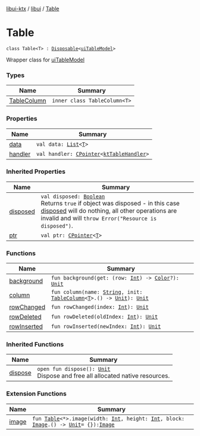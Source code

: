 [libui-ktx](../../index.md) / [libui](../index.md) / [Table](./index.md)

# Table

`class Table<T> : `[`Disposable`](../-disposable/index.md)`<`[`uiTableModel`](../ui-table-model.md)`>`

Wrapper class for [uiTableModel](../ui-table-model.md)

### Types

| Name | Summary |
|---|---|
| [TableColumn](-table-column/index.md) | `inner class TableColumn<T>` |

### Properties

| Name | Summary |
|---|---|
| [data](data.md) | `val data: `[`List`](https://kotlinlang.org/api/latest/jvm/stdlib/kotlin.collections/-list/index.html)`<`[`T`](-table-column/index.md#T)`>` |
| [handler](handler.md) | `val handler: `[`CPointer`](../../kotlinx.cinterop/-c-pointer/index.md)`<`[`ktTableHandler`](../kt-table-handler/index.md)`>` |

### Inherited Properties

| Name | Summary |
|---|---|
| [disposed](../-disposable/disposed.md) | `val disposed: `[`Boolean`](https://kotlinlang.org/api/latest/jvm/stdlib/kotlin/-boolean/index.html)<br>Returns `true` if object was disposed - in this case [disposed](../-disposable/disposed.md) will do nothing, all other operations are invalid and will `throw Error("Resource is disposed")`. |
| [ptr](../-disposable/ptr.md) | `val ptr: `[`CPointer`](../../kotlinx.cinterop/-c-pointer/index.md)`<`[`T`](../-disposable/index.md#T)`>` |

### Functions

| Name | Summary |
|---|---|
| [background](background.md) | `fun background(get: (row: `[`Int`](https://kotlinlang.org/api/latest/jvm/stdlib/kotlin/-int/index.html)`) -> `[`Color`](../-color/index.md)`?): `[`Unit`](https://kotlinlang.org/api/latest/jvm/stdlib/kotlin/-unit/index.html) |
| [column](column.md) | `fun column(name: `[`String`](https://kotlinlang.org/api/latest/jvm/stdlib/kotlin/-string/index.html)`, init: `[`TableColumn`](-table-column/index.md)`<`[`T`](-table-column/index.md#T)`>.() -> `[`Unit`](https://kotlinlang.org/api/latest/jvm/stdlib/kotlin/-unit/index.html)`): `[`Unit`](https://kotlinlang.org/api/latest/jvm/stdlib/kotlin/-unit/index.html) |
| [rowChanged](row-changed.md) | `fun rowChanged(index: `[`Int`](https://kotlinlang.org/api/latest/jvm/stdlib/kotlin/-int/index.html)`): `[`Unit`](https://kotlinlang.org/api/latest/jvm/stdlib/kotlin/-unit/index.html) |
| [rowDeleted](row-deleted.md) | `fun rowDeleted(oldIndex: `[`Int`](https://kotlinlang.org/api/latest/jvm/stdlib/kotlin/-int/index.html)`): `[`Unit`](https://kotlinlang.org/api/latest/jvm/stdlib/kotlin/-unit/index.html) |
| [rowInserted](row-inserted.md) | `fun rowInserted(newIndex: `[`Int`](https://kotlinlang.org/api/latest/jvm/stdlib/kotlin/-int/index.html)`): `[`Unit`](https://kotlinlang.org/api/latest/jvm/stdlib/kotlin/-unit/index.html) |

### Inherited Functions

| Name | Summary |
|---|---|
| [dispose](../-disposable/dispose.md) | `open fun dispose(): `[`Unit`](https://kotlinlang.org/api/latest/jvm/stdlib/kotlin/-unit/index.html)<br>Dispose and free all allocated native resources. |

### Extension Functions

| Name | Summary |
|---|---|
| [image](../image.md) | `fun `[`Table`](./index.md)`<*>.image(width: `[`Int`](https://kotlinlang.org/api/latest/jvm/stdlib/kotlin/-int/index.html)`, height: `[`Int`](https://kotlinlang.org/api/latest/jvm/stdlib/kotlin/-int/index.html)`, block: `[`Image`](../-image/index.md)`.() -> `[`Unit`](https://kotlinlang.org/api/latest/jvm/stdlib/kotlin/-unit/index.html)` = {}): `[`Image`](../-image/index.md) |
